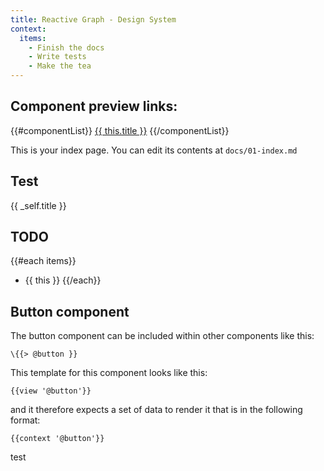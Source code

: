 ```yaml
---
title: Reactive Graph - Design System
context:
  items:
    - Finish the docs
    - Write tests
    - Make the tea
---
```


## Component preview links:

{{#componentList}}
<a href="{{path '/components/preview/{{ this.handle }}' }}">{{ this.title }}</a>
{{/componentList}}


This is your index page. You can edit its contents at `docs/01-index.md`

## Test
{{ _self.title }}

## TODO

{{#each items}}
* {{ this }}
  {{/each}}

## Button component

The button component can be included within other components like this:

```
\{{> @button }}
```

This template for this component looks like this:

```
{{view '@button'}}
```

and it therefore expects a set of data to render it that is in the following format:

```
{{context '@button'}}
```

test

